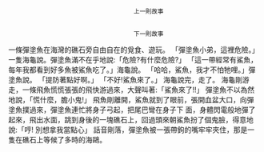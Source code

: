 
    	
									   
									   上一則故事
									   
									   
									   下一則故事
									   
									









一條彈塗魚在海灣的礁石旁自由自在的覓食、遊玩。
「彈塗魚小弟，這裡危險。」一隻海龜說。彈塗魚滿不在乎地說:「危險?有什麼危險?」
「這一帶經常有鯊魚，每年我都看到好多魚被鯊魚吃了。」海龜說。
「哈哈，鯊魚，我才不怕牠哩。」彈塗魚說。
「提防著點好啊。」
「不好!鯊魚來了。」
海龜說完，走了。
海龜剛游走，一條飛魚慌慌張張的飛快游過來，大聲叫著:「鯊魚來了!!」
彈塗魚不以為然地說，「慌什麼，膽小鬼!」
飛魚剛離開，鯊魚就到了眼前，張開血盆大口，向彈塗魚撲過來，彈塗魚連忙將身子弓起，把尾巴彎在身子下 面，身體閃電般地彈了起來，飛出水面，跳到身後的一塊礁石上，回過頭來朝鯊魚扮了個鬼臉，得意地說:「哼! 別想拿我當點心」
話音剛落，彈塗魚被一張帶鉤的嘴牢牢夾住，那是一隻在礁石上等候了多時的海鷗。











    